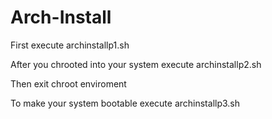 # Arch-Install
First execute archinstallp1.sh

After you chrooted into your system execute archinstallp2.sh

Then exit chroot enviroment

To make your system bootable execute archinstallp3.sh
